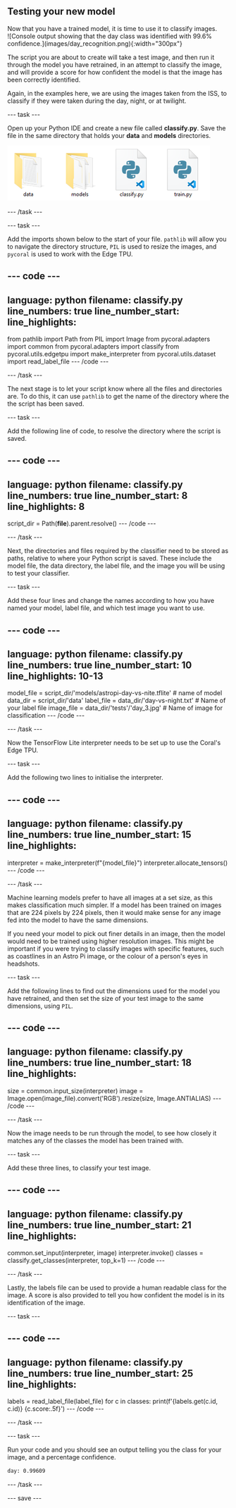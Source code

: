 ## Testing your new model

<div style="display: flex; flex-wrap: wrap">
<div style="flex-basis: 200px; flex-grow: 1; margin-right: 15px;">
Now that you have a trained model, it is time to use it to classify images.
</div>
<div>
![Console output showing that the day class was identified with 99.6% confidence.](images/day_recognition.png){:width="300px"}
</div>
</div>

The script you are about to create will take a test image, and then run it through the model you have retrained, in an attempt to classify the image, and will provide a score for how confident the model is that the image has been correctly identified.

Again, in the examples here, we are using the images taken from the ISS, to classify if they were taken during the day, night, or at twilight.

--- task ---

Open up your Python IDE and create a new file called **classify.py**. Save the file in the same directory that holds your **data** and **models** directories.

!['Data' and 'models' directories shown along with the train.py file and a new classify.py file.](images/classify_py.png)

--- /task ---

--- task ---

Add the imports shown below to the start of your file. `pathlib` will allow you to navigate the directory structure, `PIL` is used to resize the images, and `pycoral` is used to work with the Edge TPU.

--- code ---
---
language: python
filename: classify.py
line_numbers: true
line_number_start: 
line_highlights: 
---
from pathlib import Path
from PIL import Image
from pycoral.adapters import common
from pycoral.adapters import classify
from pycoral.utils.edgetpu import make_interpreter
from pycoral.utils.dataset import read_label_file
--- /code ---

--- /task ---

The next stage is to let your script know where all the files and directories are. To do this, it can use `pathlib` to get the name of the directory where the the script has been saved.

--- task ---

Add the following line of code, to resolve the directory where the script is saved.

--- code ---
---
language: python
filename: classify.py
line_numbers: true
line_number_start: 8
line_highlights: 8
---
script_dir = Path(__file__).parent.resolve()
--- /code ---

--- /task ---

Next, the directories and files required by the classifier need to be stored as paths, relative to where your Python script is saved. These include the model file, the data directory, the label file, and the image you will be using to test your classifier.

--- task ---

Add these four lines and change the names according to how you have named your model, label file, and which test image you want to use.

--- code ---
---
language: python
filename: classify.py
line_numbers: true
line_number_start: 10
line_highlights: 10-13
---
model_file = script_dir/'models/astropi-day-vs-nite.tflite' # name of model
data_dir = script_dir/'data'
label_file = data_dir/'day-vs-night.txt' # Name of your label file
image_file = data_dir/'tests'/'day_3.jpg' # Name of image for classification
--- /code ---

--- /task ---

Now the TensorFlow Lite interpreter needs to be set up to use the Coral's Edge TPU.

--- task ---

Add the following two lines to initialise the interpreter.

--- code ---
---
language: python
filename: classify.py
line_numbers: true
line_number_start: 15
line_highlights: 
---
interpreter = make_interpreter(f"{model_file}")
interpreter.allocate_tensors()
--- /code ---

--- /task ---

Machine learning models prefer to have all images at a set size, as this makes classification much simpler. If a model has been trained on images that are 224 pixels by 224 pixels, then it would make sense for any image fed into the model to have the same dimensions.

If you need your model to pick out finer details in an image, then the model would need to be trained using higher resolution images. This might be important if you were trying to classify images with specific features, such as coastlines in an Astro Pi image, or the colour of a person's eyes in headshots.

--- task ---

Add the following lines to find out the dimensions used for the model you have retrained, and then set the size of your test image to the same dimensions, using `PIL`.

--- code ---
---
language: python
filename: classify.py
line_numbers: true
line_number_start: 18
line_highlights: 
---
size = common.input_size(interpreter)
image = Image.open(image_file).convert('RGB').resize(size, Image.ANTIALIAS)
--- /code ---

--- /task ---

Now the image needs to be run through the model, to see how closely it matches any of the classes the model has been trained with.

--- task ---

Add these three lines, to classify your test image.

--- code ---
---
language: python
filename: classify.py
line_numbers: true
line_number_start: 21
line_highlights: 
---
common.set_input(interpreter, image)
interpreter.invoke()
classes = classify.get_classes(interpreter, top_k=1)
--- /code ---

--- /task ---

Lastly, the labels file can be used to provide a human readable class for the image. A score is also provided to tell you how confident the model is in its identification of the image.

--- task ---

--- code ---
---
language: python
filename: classify.py
line_numbers: true
line_number_start: 25
line_highlights: 
---
labels = read_label_file(label_file)
for c in classes:
    print(f'{labels.get(c.id, c.id)} {c.score:.5f}')
--- /code ---

--- /task ---

--- task ---

Run your code and you should see an output telling you the class for your image, and a percentage confidence.

```bash
day: 0.99609
```

--- /task ---

--- save ---
